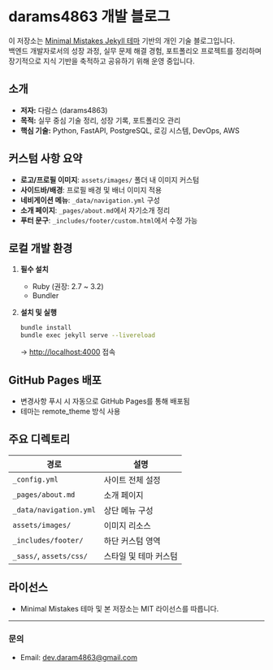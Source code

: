 # darams4863 개발 블로그

이 저장소는 [Minimal Mistakes Jekyll 테마](https://mmistakes.github.io/minimal-mistakes/) 기반의 개인 기술 블로그입니다.  
백엔드 개발자로서의 성장 과정, 실무 문제 해결 경험, 포트폴리오 프로젝트를 정리하며  
장기적으로 지식 기반을 축적하고 공유하기 위해 운영 중입니다.

## 소개

- **저자:** 다람스 (darams4863)
- **목적:** 실무 중심 기술 정리, 성장 기록, 포트폴리오 관리
- **핵심 기술:** Python, FastAPI, PostgreSQL, 로깅 시스템, DevOps, AWS

## 커스텀 사항 요약

- **로고/프로필 이미지**: `assets/images/` 폴더 내 이미지 커스텀
- **사이드바/배경**: 프로필 배경 및 배너 이미지 적용
- **네비게이션 메뉴**: `_data/navigation.yml` 구성
- **소개 페이지**: `_pages/about.md`에서 자기소개 정리
- **푸터 문구**: `_includes/footer/custom.html`에서 수정 가능

## 로컬 개발 환경

1. **필수 설치**
   - Ruby (권장: 2.7 ~ 3.2)
   - Bundler

2. **설치 및 실행**
   ```bash
   bundle install
   bundle exec jekyll serve --livereload
   ```
   → [http://localhost:4000](http://localhost:4000) 접속

## GitHub Pages 배포

- 변경사항 푸시 시 자동으로 GitHub Pages를 통해 배포됨
- 테마는 remote_theme 방식 사용

## 주요 디렉토리

| 경로                        | 설명                    |
|---------------------------|-----------------------|
| `_config.yml`             | 사이트 전체 설정        |
| `_pages/about.md`         | 소개 페이지             |
| `_data/navigation.yml`    | 상단 메뉴 구성          |
| `assets/images/`          | 이미지 리소스           |
| `_includes/footer/`       | 하단 커스텀 영역         |
| `_sass/`, `assets/css/`   | 스타일 및 테마 커스텀     |

## 라이선스

- Minimal Mistakes 테마 및 본 저장소는 MIT 라이선스를 따릅니다.

---

### 문의

- Email: dev.daram4863@gmail.com
